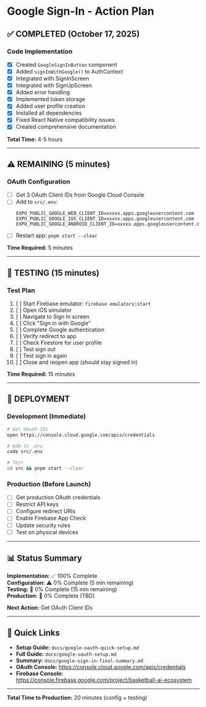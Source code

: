 # Google Sign-In - Action Plan

## ✅ COMPLETED (October 17, 2025)

### Code Implementation
- [x] Created `GoogleSignInButton` component
- [x] Added `signInWithGoogle()` to AuthContext
- [x] Integrated with SignInScreen
- [x] Integrated with SignUpScreen
- [x] Added error handling
- [x] Implemented token storage
- [x] Added user profile creation
- [x] Installed all dependencies
- [x] Fixed React Native compatibility issues
- [x] Created comprehensive documentation

**Total Time:** 4-5 hours

---

## ⚠️ REMAINING (5 minutes)

### OAuth Configuration
- [ ] Get 3 OAuth Client IDs from Google Cloud Console
- [ ] Add to `src/.env`:
  ```env
  EXPO_PUBLIC_GOOGLE_WEB_CLIENT_ID=xxxxx.apps.googleusercontent.com
  EXPO_PUBLIC_GOOGLE_IOS_CLIENT_ID=xxxxx.apps.googleusercontent.com
  EXPO_PUBLIC_GOOGLE_ANDROID_CLIENT_ID=xxxxx.apps.googleusercontent.com
  ```
- [ ] Restart app: `pnpm start --clear`

**Time Required:** 5 minutes

---

## 🧪 TESTING (15 minutes)

### Test Plan
1. [ ] Start Firebase emulator: `firebase emulators:start`
2. [ ] Open iOS simulator
3. [ ] Navigate to Sign In screen
4. [ ] Click "Sign in with Google"
5. [ ] Complete Google authentication
6. [ ] Verify redirect to app
7. [ ] Check Firestore for user profile
8. [ ] Test sign out
9. [ ] Test sign in again
10. [ ] Close and reopen app (should stay signed in)

**Time Required:** 15 minutes

---

## 🚀 DEPLOYMENT

### Development (Immediate)
```bash
# Get OAuth IDs
open https://console.cloud.google.com/apis/credentials

# Add to .env
code src/.env

# Test
cd src && pnpm start --clear
```

### Production (Before Launch)
- [ ] Get production OAuth credentials
- [ ] Restrict API keys
- [ ] Configure redirect URIs
- [ ] Enable Firebase App Check
- [ ] Update security rules
- [ ] Test on physical devices

---

## 📊 Status Summary

**Implementation:** ✅ 100% Complete  
**Configuration:** ⚠️ 0% Complete (5 min remaining)  
**Testing:** 🔲 0% Complete (15 min remaining)  
**Production:** 🔲 0% Complete (TBD)

**Next Action:** Get OAuth Client IDs

---

## 📖 Quick Links

- **Setup Guide:** `docs/google-oauth-quick-setup.md`
- **Full Guide:** `docs/google-oauth-setup.md`
- **Summary:** `docs/google-sign-in-final-summary.md`
- **OAuth Console:** https://console.cloud.google.com/apis/credentials
- **Firebase Console:** https://console.firebase.google.com/project/basketball-ai-ecosystem

---

**Total Time to Production:** 20 minutes (config + testing)
